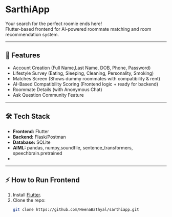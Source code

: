 # SarthiApp
Your search for the perfect roomie ends here!  
Flutter-based frontend for AI-powered roommate matching and room recommendation system.

---

## 🚀 Features
- Account Creation (Full Name,Last Name, DOB, Phone, Password)
- Lifestyle Survey (Eating, Sleeping, Cleaning, Personality, Smoking)
- Matches Screen (Shows dummy roommates with compatibility & rent)
- AI-Based Compatibility Scoring (Frontend logic + ready for backend)
- Roommate Details (with Anonymous Chat)
- Ask Question Community Feature

---

## 🛠 Tech Stack
- **Frontend:** Flutter
- **Backend:** Flask/Postman
- **Database:** SQLite
- **AIML:** pandas, numpy,soundfile, sentence_transformers, speechbrain.pretrained
- 

---

## ⚡ How to Run Frontend
1. Install [Flutter](https://docs.flutter.dev/get-started/install).
2. Clone the repo:
   ```bash
   git clone https://github.com/HeenaBathyal/sarthiapp.git
